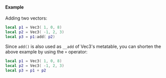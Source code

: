 #### Example
Adding two vectors:
```lua
local p1 = Vec3( 1, 0, 8)
local p2 = Vec3( -1, 2, 3)
local p3 = p1:add( p2)
```
Since `add()` is also used as `__add` of Vec3's metatable, you can
shorten the above example by using the `+` operator:
```lua
local p1 = Vec3( 1, 0, 8)
local p2 = Vec3( -1, 2, 3)
local p3 = p1 + p2
```
